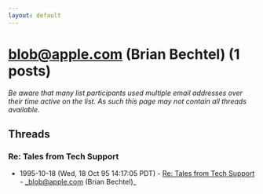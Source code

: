 ```yaml
---
layout: default
---
```


# blob@apple.com (Brian Bechtel) (1 posts)

_Be aware that many list participants used multiple email addresses over their time active on the list. As such this page may not contain all threads available._

## Threads

### Re: Tales from Tech Support
+ 1995-10-18 (Wed, 18 Oct 95 14:17:05 PDT) - [Re: Tales from Tech Support](/archive/1995/10/f87fd321837b8211cd1f0051824ba42496bf38593155365ca9264a8b5680acb7) - _blob@apple.com (Brian Bechtel)_

